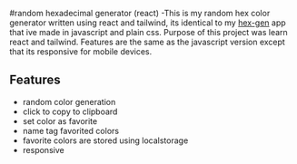 #random hexadecimal generator (react)
-This is my random hex color generator written using react and tailwind, its identical to my [hex-gen](https://github.com/YoungDev7/hex-gen) app that ive made in javascript and plain css. Purpose of this project was learn react and tailwind. Features are the same as the javascript version except that its responsive for mobile devices.

## Features
- random color generation
- click to copy to clipboard 
- set color as favorite
- name tag favorited colors
- favorite colors are stored using localstorage
- responsive 
